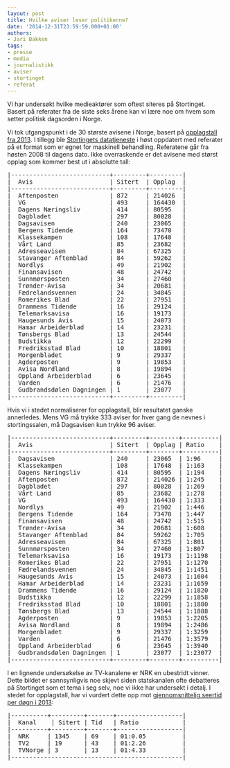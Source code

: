 ```yaml
---
layout: post
title: Hvilke aviser leser politikerne?
date: '2014-12-31T23:59:59.000+01:00'
authors:
- Jari Bakken
tags:
- presse
- media
- journalistikk
- aviser
- stortinget
- referat
---
```


Vi har undersøkt hvilke medieaktører som oftest siteres på Stortinget. Basert på referater fra de siste seks årene kan vi lære noe om hvem som setter politisk dagsorden i Norge. 

Vi tok utgangspunkt i de 30 største avisene i Norge, basert på [opplagstall fra 2013][1]. I tillegg ble [Stortingets datatjeneste][2] i høst oppdatert med referater på et format som er egnet for maskinell behandling. Referatene går fra høsten 2008 til dagens dato. Ikke overraskende er det avisene med størst opplag som kommer best ut i absolutte tall:

<pre>
|---------------------------+---------+---------|
|  Avis                     | Sitert  | Opplag  |
|---------------------------+---------+---------|
|  Aftenposten              | 872     | 214026  |
|  VG                       | 493     | 164430  |
|  Dagens Næringsliv        | 414     | 80595   |
|  Dagbladet                | 297     | 80028   |
|  Dagsavisen               | 240     | 23065   |
|  Bergens Tidende          | 164     | 73470   |
|  Klassekampen             | 108     | 17648   |
|  Vårt Land                | 85      | 23682   |
|  Adresseavisen            | 84      | 67325   |
|  Stavanger Aftenblad      | 84      | 59262   |
|  Nordlys                  | 49      | 21902   |
|  Finansavisen             | 48      | 24742   |
|  Sunnmørsposten           | 34      | 27460   |
|  Trønder-Avisa            | 34      | 20681   |
|  Fædrelandsvennen         | 24      | 34845   |
|  Romerikes Blad           | 22      | 27951   |
|  Drammens Tidende         | 16      | 29124   |
|  Telemarksavisa           | 16      | 19173   |
|  Haugesunds Avis          | 15      | 24073   |
|  Hamar Arbeiderblad       | 14      | 23231   |
|  Tønsbergs Blad           | 13      | 24544   |
|  Budstikka                | 12      | 22299   |
|  Fredriksstad Blad        | 10      | 18801   |
|  Morgenbladet             | 9       | 29337   |
|  Agderposten              | 9       | 19853   |
|  Avisa Nordland           | 8       | 19894   |
|  Oppland Arbeiderblad     | 6       | 23645   |
|  Varden                   | 6       | 21476   |
|  Gudbrandsdølen Dagningen | 1       | 23077   |
|---------------------------+---------+---------|
</pre>

Hvis vi i stedet normaliserer for opplagstall, blir resultatet ganske annerledes. Mens VG må trykke 333 aviser for hver gang de nevnes i stortingssalen, må Dagsavisen kun trykke 96 aviser.

<pre>
|---------------------------+---------+--------+----------|
|  Avis                     | Sitert  | Opplag | Ratio    |
|---------------------------+---------+--------+----------|
|  Dagsavisen               | 240     | 23065  | 1:96     |
|  Klassekampen             | 108     | 17648  | 1:163    |
|  Dagens Næringsliv        | 414     | 80595  | 1:194    |
|  Aftenposten              | 872     | 214026 | 1:245    |
|  Dagbladet                | 297     | 80028  | 1:269    |
|  Vårt Land                | 85      | 23682  | 1:278    |
|  VG                       | 493     | 164430 | 1:333    |
|  Nordlys                  | 49      | 21902  | 1:446    |
|  Bergens Tidende          | 164     | 73470  | 1:447    |
|  Finansavisen             | 48      | 24742  | 1:515    |
|  Trønder-Avisa            | 34      | 20681  | 1:608    |
|  Stavanger Aftenblad      | 84      | 59262  | 1:705    |
|  Adresseavisen            | 84      | 67325  | 1:801    |
|  Sunnmørsposten           | 34      | 27460  | 1:807    |
|  Telemarksavisa           | 16      | 19173  | 1:1198   |
|  Romerikes Blad           | 22      | 27951  | 1:1270   |
|  Fædrelandsvennen         | 24      | 34845  | 1:1451   |
|  Haugesunds Avis          | 15      | 24073  | 1:1604   |
|  Hamar Arbeiderblad       | 14      | 23231  | 1:1659   |
|  Drammens Tidende         | 16      | 29124  | 1:1820   |
|  Budstikka                | 12      | 22299  | 1:1858   |
|  Fredriksstad Blad        | 10      | 18801  | 1:1880   |
|  Tønsbergs Blad           | 13      | 24544  | 1:1888   |
|  Agderposten              | 9       | 19853  | 1:2205   |
|  Avisa Nordland           | 8       | 19894  | 1:2486   |
|  Morgenbladet             | 9       | 29337  | 1:3259   |
|  Varden                   | 6       | 21476  | 1:3579   |
|  Oppland Arbeiderblad     | 6       | 23645  | 1:3940   |
|  Gudbrandsdølen Dagningen | 1       | 23077  | 1:23077  |
|---------------------------+---------+--------+----------|
</pre>

I en lignende undersøkelse av TV-kanalene er NRK en ubestridt vinner. Dette bildet er sannsynligvis noe skjevt siden statskanalen ofte debatteres på Stortinget som et tema i seg selv, noe vi ikke har undersøkt i detalj. I stedet for opplagstall, har vi vurdert dette opp mot [gjennomsnittelig seertid per døgn i 2013][3]:

<pre>
|----------+---------+-------+------------------|
|  Kanal    | Sitert | Tid   | Ratio            |
|----------+---------+-------+------------------|
|  NRK     | 1345    | 69    | 01:0.05          |
|  TV2     | 19      | 43    | 01:2.26          |
|  TVNorge | 3       | 13    | 01:4.33          |
|-----------------------------------------------|
</pre>


[1]: http://medienorge.uib.no/?cat=statistikk&page=avis&queryID=190
[2]: http://data.stortinget.no/
[3]: http://www.medienorge.uib.no/statistikk/medium/tv/219
